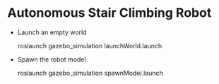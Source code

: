 # Autonomous Stair Climbing Robot

* Launch an empty world

    roslaunch gazebo_simulation launchWorld.launch

* Spawn the robot model

    roslaunch gazebo_simulation spawnModel.launch

